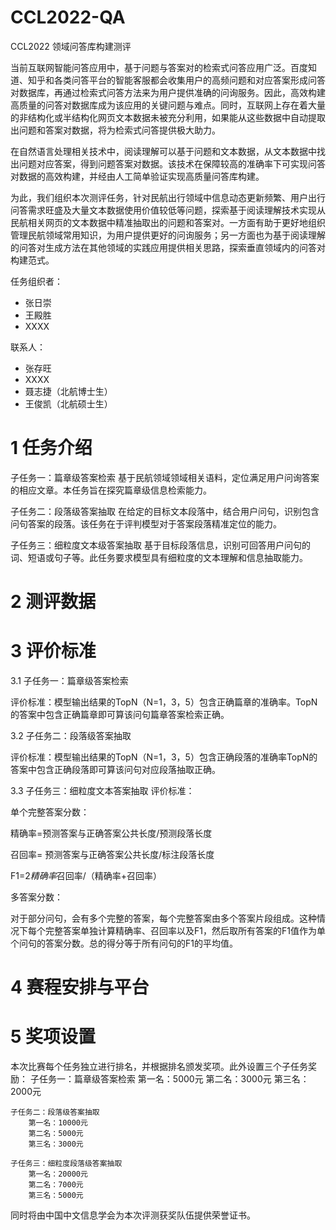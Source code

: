 # CCL2022-QA
CCL2022 领域问答库构建测评

当前互联网智能问答应用中，基于问题与答案对的检索式问答应用广泛。百度知道、知乎和各类问答平台的智能客服都会收集用户的高频问题和对应答案形成问答对数据库，再通过检索式问答方法来为用户提供准确的问询服务。因此，高效构建高质量的问答对数据库成为该应用的关键问题与难点。同时，互联网上存在着大量的非结构化或半结构化网页文本数据未被充分利用，如果能从这些数据中自动提取出问题和答案对数据，将为检索式问答提供极大助力。

在自然语言处理相关技术中，阅读理解可以基于问题和文本数据，从文本数据中找出问题对应答案，得到问题答案对数据。该技术在保障较高的准确率下可实现问答对数据的高效构建，并经由人工简单验证实现高质量问答库构建。

为此，我们组织本次测评任务，针对民航出行领域中信息动态更新频繁、用户出行问答需求旺盛及大量文本数据使用价值较低等问题，探索基于阅读理解技术实现从民航相关网页的文本数据中精准抽取出的问题和答案对。一方面有助于更好地组织管理民航领域常用知识，为用户提供更好的问询服务；另一方面也为基于阅读理解的问答对生成方法在其他领域的实践应用提供相关思路，探索垂直领域内的问答对构建范式。

任务组织者：
- 张日崇
- 王殿胜
- XXXX

联系人：
- 张存旺
- XXXX
- 聂志捷（北航博士生）
- 王俊凯（北航硕士生）


# 1 任务介绍

子任务一：篇章级答案检索
基于民航领域领域相关语料，定位满足用户问询答案的相应文章。本任务旨在探究篇章级信息检索能力。

子任务二：段落级答案抽取
在给定的目标文本段落中，结合用户问句，识别包含问句答案的段落。该任务在于评判模型对于答案段落精准定位的能力。

子任务三：细粒度文本级答案抽取
基于目标段落信息，识别可回答用户问句的词、短语或句子等。此任务要求模型具有细粒度的文本理解和信息抽取能力。


# 2 测评数据

# 3 评价标准

3.1 子任务一：篇章级答案检索

评价标准：模型输出结果的TopN（N=1，3，5）包含正确篇章的准确率。TopN的答案中包含正确篇章即可算该问句篇章答案检索正确。

3.2 子任务二：段落级答案抽取

评价标准：模型输出结果的TopN（N=1，3，5）包含正确段落的准确率TopN的答案中包含正确段落即可算该问句对应段落抽取正确。

3.3 子任务三：细粒度文本答案抽取
  评价标准： 

单个完整答案分数： 

精确率=预测答案与正确答案公共长度/预测段落长度

召回率= 预测答案与正确答案公共长度/标注段落长度 

F1=2*精确率*召回率/（精确率+召回率） 

多答案分数： 

对于部分问句，会有多个完整的答案，每个完整答案由多个答案片段组成。这种情况下每个完整答案单独计算精确率、召回率以及F1，然后取所有答案的F1值作为单个问句的答案分数。总的得分等于所有问句的F1的平均值。


# 4 赛程安排与平台

# 5 奖项设置

本次比赛每个任务独立进行排名，并根据排名颁发奖项。此外设置三个子任务奖励：
	子任务一：篇章级答案检索
    	第一名：5000元
    	第二名：3000元
		第三名：2000元

	子任务二：段落级答案抽取
		第一名：10000元
		第二名：5000元
		第三名：3000元

	子任务三：细粒度段落级答案抽取
		第一名：20000元
		第二名：7000元
		第三名：5000元

同时将由中国中文信息学会为本次评测获奖队伍提供荣誉证书。
